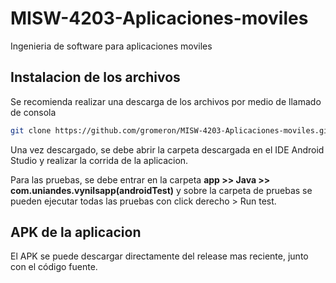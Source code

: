 # MISW-4203-Aplicaciones-moviles
Ingenieria de software para aplicaciones moviles

## Instalacion de los archivos
Se recomienda realizar una descarga de los archivos por medio de llamado de consola

```bash
git clone https://github.com/gromeron/MISW-4203-Aplicaciones-moviles.git
```

Una vez descargado, se debe abrir la carpeta descargada en el IDE Android Studio y realizar la corrida de la aplicacion.

Para las pruebas, se debe entrar en la carpeta **app >> Java >> com.uniandes.vynilsapp(androidTest)** y sobre la carpeta de pruebas se pueden ejecutar todas las pruebas con click derecho > Run test.

## APK de la aplicacion

El APK se puede descargar directamente del release mas reciente, junto con el código fuente.